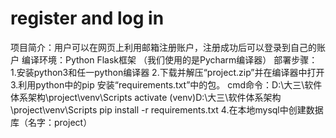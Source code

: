 # register and log in
项目简介：用户可以在网页上利用邮箱注册账户，注册成功后可以登录到自己的账户
编译环境：Python Flask框架 （我们使用的是Pycharm编译器）
部署步骤： 
  1.安装python3和任一python编译器
  2.下载并解压“project.zip”并在编译器中打开
  3.利用python中的pip 安装“requirements.txt”中的包。
    cmd命令：D:\大三\软件体系架构\project\venv\Scripts activate
            (venv)D:\大三\软件体系架构\project\venv\Scripts pip install -r requirements.txt
  4.在本地mysql中创建数据库（名字：project）

